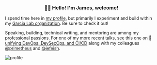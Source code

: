 <h3 align="center">👋😄 Hello! I'm James, welcome!</h3>

I spend time here in [my profile](https://github.com/colossus9?tab=repositories), but primarily I experiment and build within my [Garcia Lab organization](https://github.com/garcia-lab). Be sure to check it out!

Speaking, building, technical writing, and mentoring are among my professional passions. For one of my more recent talks, see this one on [🎥 unifying DevOps, DevSecOps, and CI/CD](https://www.youtube.com/watch?v=IDAAACY9m-8) along with my colleagues [@primetheus](https://github.com/primetheus) and [@jefeish](jefeish).

![profile](https://user-images.githubusercontent.com/3791941/133473317-fb72a43d-73fe-49f4-b02b-73f0f5ca7c4f.gif)
